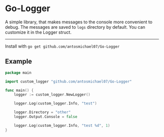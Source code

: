 # Go-Logger

A simple library, that makes messages to the console more convenient to debug. The messages are saved to `logs` directory by default. You can customize it in the Logger struct.<hr>
Install with `go get github.com/antosmichael07/Go-Logger`

## Example

```go
package main

import custom_logger "github.com/antosmichael07/Go-Logger"

func main() {
	logger := custom_logger.NewLogger()

	logger.Log(custom_logger.Info, "test")

	logger.Directory = "other"
	logger.Output.Console = false

	logger.Log(custom_logger.Info, "test %d", 1)
}
```

